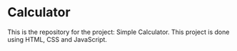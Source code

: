 # Calculator
This is the repository for the project: Simple Calculator. This project is done using HTML, CSS and JavaScript.
